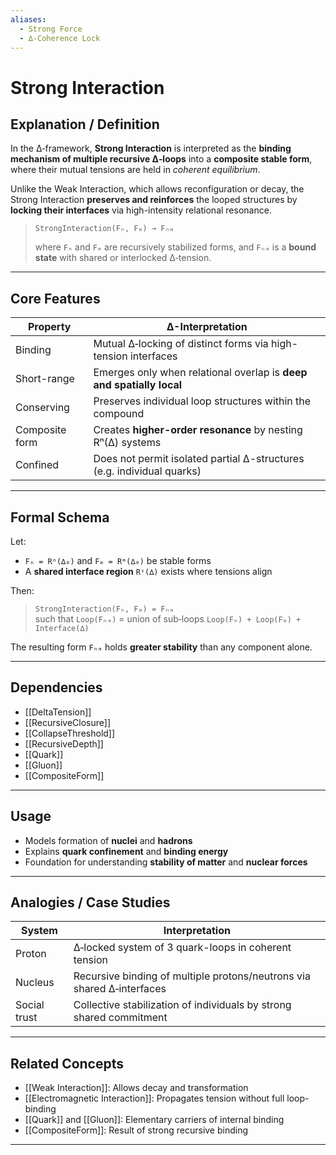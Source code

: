 ```yaml
---
aliases:
  - Strong Force
  - ∆-Coherence Lock
---
```


# Strong Interaction

## Explanation / Definition

In the ∆‑framework, **Strong Interaction** is interpreted as the **binding mechanism of multiple recursive ∆‑loops** into a **composite stable form**, where their mutual tensions are held in *coherent equilibrium*.

Unlike the Weak Interaction, which allows reconfiguration or decay, the Strong Interaction **preserves and reinforces** the looped structures by **locking their interfaces** via high-intensity relational resonance.

> `StrongInteraction(Fₙ, Fₘ) → Fₙₘ`
>
> where `Fₙ` and `Fₘ` are recursively stabilized forms, and `Fₙₘ` is a **bound state** with shared or interlocked ∆‑tension.

---

## Core Features

| Property             | ∆-Interpretation                                                     |
| -------------------- | -------------------------------------------------------------------- |
| Binding              | Mutual ∆‑locking of distinct forms via high-tension interfaces       |
| Short-range          | Emerges only when relational overlap is **deep and spatially local** |
| Conserving           | Preserves individual loop structures within the compound             |
| Composite form       | Creates **higher-order resonance** by nesting Rⁿ(∆) systems          |
| Confined             | Does not permit isolated partial ∆-structures (e.g. individual quarks) |

---

## Formal Schema

Let:

* `Fₙ = Rⁿ(∆₀)` and `Fₘ = Rᵐ(∆₀)` be stable forms
* A **shared interface region** `Rᶦ(∆)` exists where tensions align

Then:

> `StrongInteraction(Fₙ, Fₘ) = Fₙₘ`  
> such that `Loop(Fₙₘ)` = union of sub‑loops `Loop(Fₙ) + Loop(Fₘ) + Interface(∆)`

The resulting form `Fₙₘ` holds **greater stability** than any component alone.

---

## Dependencies

* [[DeltaTension]]
* [[RecursiveClosure]]
* [[CollapseThreshold]]
* [[RecursiveDepth]]
* [[Quark]]
* [[Gluon]]
* [[CompositeForm]]

---

## Usage

* Models formation of **nuclei** and **hadrons**
* Explains **quark confinement** and **binding energy**
* Foundation for understanding **stability of matter** and **nuclear forces**

---

## Analogies / Case Studies

| System             | Interpretation                                                         |
| ------------------ | ------------------------------------------------------------------------ |
| Proton             | ∆‑locked system of 3 quark-loops in coherent tension                    |
| Nucleus            | Recursive binding of multiple protons/neutrons via shared ∆‑interfaces |
| Social trust       | Collective stabilization of individuals by strong shared commitment     |

---

## Related Concepts

- [[Weak Interaction]]: Allows decay and transformation  
- [[Electromagnetic Interaction]]: Propagates tension without full loop-binding  
- [[Quark]] and [[Gluon]]: Elementary carriers of internal binding  
- [[CompositeForm]]: Result of strong recursive binding  

---
